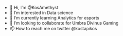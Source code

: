 - 👋 Hi, I’m @KosAmethyst
- 👀 I’m interested in Data science
- 🌱 I’m currently learning Analytics for esports
- 💞️ I’m looking to collaborate for Umbra Divinus Gaming
- 📫 How to reach me on twitter @kostapikos 
